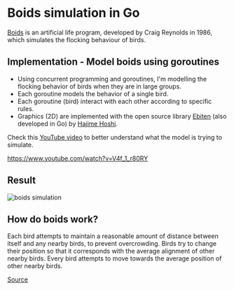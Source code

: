 # Boids simulation in Go

[Boids](https://en.wikipedia.org/wiki/Boids) is an artificial life program, developed by Craig Reynolds in 1986, which simulates the flocking behaviour of birds.

## Implementation - Model boids using goroutines
* Using concurrent programming and goroutines, I'm modelling the flocking behavior of birds when they are in large groups. 
* Each goroutine models the behavior of a single bird.
* Each goroutine (bird) interact with each other according to specific rules.
* Graphics (2D) are implemented with the open source library [Ebiten](https://ebiten.org) (also developed in Go) by [Hajime Hoshi](https://github.com/hajimehoshi).

Check this [YouTube video](https://www.youtube.com/watch?v=V4f_1_r80RY) to better understand what the model is trying to simulate.

https://www.youtube.com/watch?v=V4f_1_r80RY

## Result
![boids simulation](https://github.com/ferueda/boids-simulation-go/blob/master/boids_sim.gif)

## How do boids work?
Each bird attempts to maintain a reasonable amount of distance between itself and any nearby birds, to prevent overcrowding. Birds try to change their position so that it corresponds with the average alignment of other nearby birds. Every bird attempts to move towards the average position of other nearby birds.



[Source](https://cs.stanford.edu/people/eroberts/courses/soco/projects/2008-09/modeling-natural-systems/boids.html)
